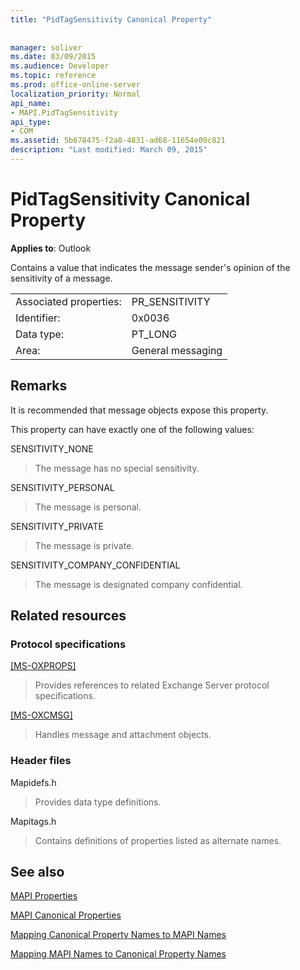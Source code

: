 ```yaml
---
title: "PidTagSensitivity Canonical Property"
 
 
manager: soliver
ms.date: 03/09/2015
ms.audience: Developer
ms.topic: reference
ms.prod: office-online-server
localization_priority: Normal
api_name:
- MAPI.PidTagSensitivity
api_type:
- COM
ms.assetid: 5b678475-f2a8-4831-ad68-11654e09c821
description: "Last modified: March 09, 2015"
---
```


# PidTagSensitivity Canonical Property

  
  
**Applies to**: Outlook 
  
Contains a value that indicates the message sender's opinion of the sensitivity of a message.
  
|||
|:-----|:-----|
|Associated properties:  <br/> |PR_SENSITIVITY  <br/> |
|Identifier:  <br/> |0x0036  <br/> |
|Data type:  <br/> |PT_LONG  <br/> |
|Area:  <br/> |General messaging  <br/> |
   
## Remarks

It is recommended that message objects expose this property.
  
This property can have exactly one of the following values:
  
SENSITIVITY_NONE 
  
> The message has no special sensitivity.
    
SENSITIVITY_PERSONAL 
  
> The message is personal.
    
SENSITIVITY_PRIVATE 
  
> The message is private.
    
SENSITIVITY_COMPANY_CONFIDENTIAL 
  
> The message is designated company confidential.
    
## Related resources

### Protocol specifications

[[MS-OXPROPS]](http://msdn.microsoft.com/library/f6ab1613-aefe-447d-a49c-18217230b148%28Office.15%29.aspx)
  
> Provides references to related Exchange Server protocol specifications.
    
[[MS-OXCMSG]](http://msdn.microsoft.com/library/7fd7ec40-deec-4c06-9493-1bc06b349682%28Office.15%29.aspx)
  
> Handles message and attachment objects.
    
### Header files

Mapidefs.h
  
> Provides data type definitions.
    
Mapitags.h
  
> Contains definitions of properties listed as alternate names.
    
## See also



[MAPI Properties](mapi-properties.md)
  
[MAPI Canonical Properties](mapi-canonical-properties.md)
  
[Mapping Canonical Property Names to MAPI Names](mapping-canonical-property-names-to-mapi-names.md)
  
[Mapping MAPI Names to Canonical Property Names](mapping-mapi-names-to-canonical-property-names.md)

